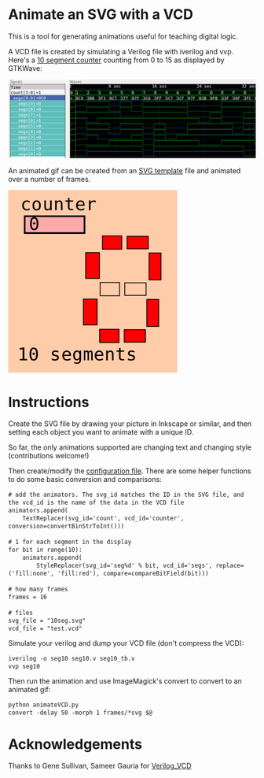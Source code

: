 # Animate an SVG with a VCD

This is a tool for generating animations useful for teaching digital logic.

A VCD file is created by simulating a Verilog file  with iverilog and vvp.
Here's a [10 segment counter](https://github.com/mattvenn/icestick-multisegment/blob/master/seg10.v) counting from 0 to 15 as displayed by GTKWave:

![10seg.png](10seg.png)

An animated gif can be created from an [SVG template](10seg.svg) file and animated over a number of frames. 

![animate](animate.gif)

# Instructions

Create the SVG file by drawing your picture in Inkscape or similar, and then setting each object you want to animate with a unique ID.

So far, the only animations supported are changing text and changing style (contributions welcome!)

Then create/modify the [configuration file](config.py). There are some helper functions to do some basic conversion and comparisons:

    # add the animators. The svg_id matches the ID in the SVG file, and the vcd_id is the name of the data in the VCD file
    animators.append(
        TextReplacer(svg_id='count', vcd_id='counter', conversion=convertBinStrToInt()))

    # 1 for each segment in the display
    for bit in range(10):
        animators.append(
            StyleReplacer(svg_id='seg%d' % bit, vcd_id='segs', replace=('fill:none', 'fill:red'), compare=compareBitField(bit)))

    # how many frames 
    frames = 16

    # files
    svg_file = "10seg.svg"
    vcd_file = "test.vcd"

Simulate your verilog and dump your VCD file (don't compress the VCD):

	iverilog -o seg10 seg10.v seg10_tb.v
	vvp seg10

Then run the animation and use ImageMagick's convert to convert to an animated gif:

	python animateVCD.py
	convert -delay 50 -morph 1 frames/*svg $@

# Acknowledgements

Thanks to Gene Sullivan, Sameer Gauria for [Verilog_VCD](https://pypi.org/project/Verilog_VCD/)
